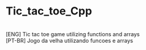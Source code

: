 # Tic_tac_toe_Cpp
<br>
[ENG] Tic tac toe game utilizing functions and arrays
<br>
[PT-BR] Jogo da velha utilizando funcoes e arrays
